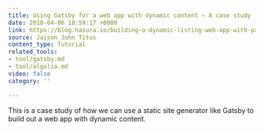 ```yaml
---
title: Using Gatsby for a web app with dynamic content — A case study
date: 2018-04-06 18:59:17 +0000
link: https://blog.hasura.io/building-a-dynamic-listing-web-app-with-pagination-and-dynamic-pages-using-gatsby-2ddee9ec2dc3
source: Jaison John Titus
content_type: Tutorial
related_tools:
- tool/gatsby.md
- tool/algolia.md
video: false
category: ''

---
```

This is a case study of how we can use a static site generator like Gatsby to build out a web app with dynamic content.